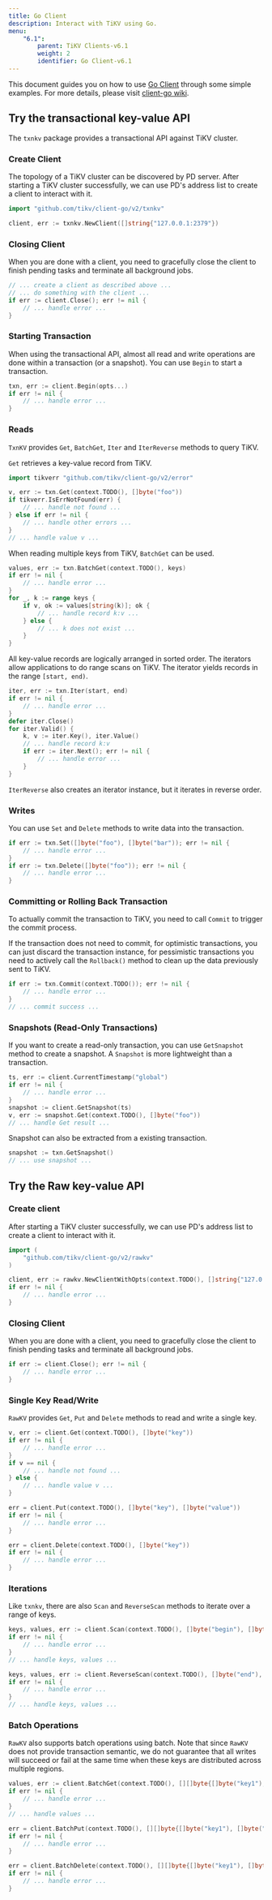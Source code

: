 ```yaml
---
title: Go Client
description: Interact with TiKV using Go.
menu:
    "6.1":
        parent: TiKV Clients-v6.1
        weight: 2
        identifier: Go Client-v6.1
---
```


This document guides you on how to use [Go Client](https://github.com/tikv/client-go) through some simple examples. For more details, please visit [client-go wiki].

## Try the transactional key-value API

The `txnkv` package provides a transactional API against TiKV cluster.

### Create Client

The topology of a TiKV cluster can be discovered by PD server. After starting a TiKV cluster successfully, we can use PD's address list to create a client to interact with it.

```go
import "github.com/tikv/client-go/v2/txnkv"

client, err := txnkv.NewClient([]string{"127.0.0.1:2379"})
```

### Closing Client

When you are done with a client, you need to gracefully close the client to finish pending tasks and terminate all background jobs.

```go
// ... create a client as described above ...
// ... do something with the client ...
if err := client.Close(); err != nil {
    // ... handle error ...
}
```

### Starting Transaction

When using the transactional API, almost all read and write operations are done within a transaction (or a snapshot). You can use `Begin` to start a transaction.

```go
txn, err := client.Begin(opts...)
if err != nil {
    // ... handle error ...
}
```

### Reads

`TxnKV` provides `Get`, `BatchGet`, `Iter` and `IterReverse` methods to query TiKV.

`Get` retrieves a key-value record from TiKV.

```go
import tikverr "github.com/tikv/client-go/v2/error"

v, err := txn.Get(context.TODO(), []byte("foo"))
if tikverr.IsErrNotFound(err) {
    // ... handle not found ...
} else if err != nil {
    // ... handle other errors ...
}
// ... handle value v ...
```

When reading multiple keys from TiKV, `BatchGet` can be used.

```go
values, err := txn.BatchGet(context.TODO(), keys)
if err != nil {
    // ... handle error ...
}
for _, k := range keys {
    if v, ok := values[string(k)]; ok {
        // ... handle record k:v ...
    } else {
        // ... k does not exist ...
    }
}
```

All key-value records are logically arranged in sorted order. The iterators allow applications to do range scans on TiKV. The iterator yields records in the range `[start, end)`.

```go
iter, err := txn.Iter(start, end)
if err != nil {
    // ... handle error ...
}
defer iter.Close()
for iter.Valid() {
    k, v := iter.Key(), iter.Value()
    // ... handle record k:v
    if err := iter.Next(); err != nil {
        // ... handle error ...
    }
}
```

`IterReverse` also creates an iterator instance, but it iterates in reverse order.

### Writes

You can use `Set` and `Delete` methods to write data into the transaction.

```go
if err := txn.Set([]byte("foo"), []byte("bar")); err != nil {
    // ... handle error ...
}
if err := txn.Delete([]byte("foo")); err != nil {
    // ... handle error ...
}
```

### Committing or Rolling Back Transaction

To actually commit the transaction to TiKV, you need to call `Commit` to trigger the commit process.

If the transaction does not need to commit, for optimistic transactions, you can just discard the transaction instance, for pessimistic transactions you need to actively call the `Rollback()` method to clean up the data previously sent to TiKV.

```go
if err := txn.Commit(context.TODO()); err != nil {
    // ... handle error ...
}
// ... commit success ...
```

### Snapshots (Read-Only Transactions)

If you want to create a read-only transaction, you can use `GetSnapshot` method to create a snapshot. A `Snapshot` is more lightweight than a transaction.

```go
ts, err := client.CurrentTimestamp("global")
if err != nil {
    // ... handle error ...
}
snapshot := client.GetSnapshot(ts)
v, err := snapshot.Get(context.TODO(), []byte("foo"))
// ... handle Get result ...
```

Snapshot can also be extracted from a existing transaction.

```go
snapshot := txn.GetSnapshot()
// ... use snapshot ...
```


## Try the Raw key-value API

### Create client

After starting a TiKV cluster successfully, we can use PD's address list to create a client to interact with it.

```go
import (
    "github.com/tikv/client-go/v2/rawkv"
)

client, err := rawkv.NewClientWithOpts(context.TODO(), []string{"127.0.0.1:2379"})
if err != nil {
    // ... handle error ...
}
```

### Closing Client

When you are done with a client, you need to gracefully close the client to finish pending tasks and terminate all background jobs.

```go
if err := client.Close(); err != nil {
    // ... handle error ...
}
```

### Single Key Read/Write

`RawKV` provides `Get`, `Put` and `Delete` methods to read and write a single key.

```go
v, err := client.Get(context.TODO(), []byte("key"))
if err != nil {
    // ... handle error ...
}
if v == nil {
    // ... handle not found ...
} else {
    // ... handle value v ...
}

err = client.Put(context.TODO(), []byte("key"), []byte("value"))
if err != nil {
    // ... handle error ...
}

err = client.Delete(context.TODO(), []byte("key"))
if err != nil {
    // ... handle error ...
}
```

### Iterations
Like `txnkv`, there are also `Scan` and `ReverseScan` methods to iterate over a range of keys.

```go
keys, values, err := client.Scan(context.TODO(), []byte("begin"), []byte("end"), 10)
if err != nil {
    // ... handle error ...
}
// ... handle keys, values ...

keys, values, err := client.ReverseScan(context.TODO(), []byte("end"), []byte("begin"), 10)
if err != nil {
    // ... handle error ...
}
// ... handle keys, values ...
```

### Batch Operations

`RawKV` also supports batch operations using batch. Note that since `RawKV` does not provide transaction semantic, we do not guarantee that all writes will succeed or fail at the same time when these keys are distributed across multiple regions.

```go
values, err := client.BatchGet(context.TODO(), [][]byte{[]byte("key1"), []byte("key2")})
if err != nil {
    // ... handle error ...
}
// ... handle values ...

err = client.BatchPut(context.TODO(), [][]byte{[]byte("key1"), []byte("key2")}, [][]byte{[]byte("value1"), []byte("value2")})
if err != nil {
    // ... handle error ...
}

err = client.BatchDelete(context.TODO(), [][]byte{[]byte("key1"), []byte("key2")})
if err != nil {
    // ... handle error ...
}
```

[client-go wiki]: https://github.com/tikv/client-go/wiki
